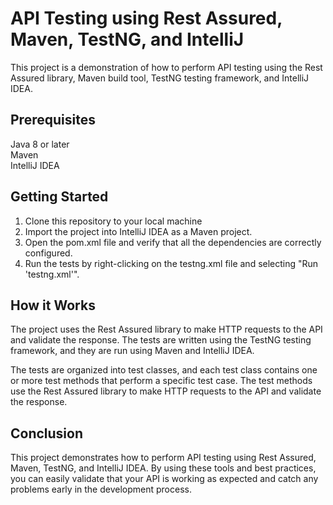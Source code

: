 # **API Testing using Rest Assured, Maven, TestNG, and IntelliJ**

This project is a demonstration of how to perform API testing using the Rest Assured library, Maven build tool, TestNG testing framework, and IntelliJ IDEA.

## **Prerequisites**
Java 8 or later  
Maven  
IntelliJ IDEA  


## **Getting Started**

1. Clone this repository to your local machine  
2. Import the project into IntelliJ IDEA as a Maven project.  
3. Open the pom.xml file and verify that all the dependencies are correctly configured.  
4. Run the tests by right-clicking on the testng.xml file and selecting "Run 'testng.xml'".  

## **How it Works**

The project uses the Rest Assured library to make HTTP requests to the API and validate the response. 
The tests are written using the TestNG testing framework, and they are run using Maven and IntelliJ IDEA.

The tests are organized into test classes, and each test class contains one or more test methods that perform a specific test case. 
The test methods use the Rest Assured library to make HTTP requests to the API and validate the response.

## **Conclusion**
This project demonstrates how to perform API testing using Rest Assured, Maven, TestNG, and IntelliJ IDEA. 
By using these tools and best practices, you can easily validate that your API is working as expected and catch any problems early in the development process.
